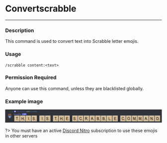 # Convertscrabble
---
### Description
This command is used to convert text into Scrabble letter emojis.
### Usage
```
/scrabble content:<text>
```
### Permission Required
Anyone can use this command, unless they are blacklisted globally.

### Example image
![convert example](../images/convertscrabble.png)

?> You must have an active [Discord Nitro](https://discord.com/nitro) subscription to use these emojis in other servers
